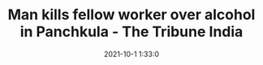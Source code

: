 ---
"title": "Man kills fellow worker over alcohol in Panchkula - The Tribune India"
"date": "2021-10-1 1:33:0"
"feed_name": "GOOGLENEWSINDUSTRIAL"
"feed_website": "https://news.google.com/search?q=industrial%2Bincident&hl=en-US&gl=US&ceid=US:en"
"feed_rss": "https://news.google.com/rss/search?q=industrial%2Bincident&hl=en-US&gl=US&ceid=US:en"
"link": "https://www.tribuneindia.com/news/chandigarh/man-kills-fellow-worker-over-alcohol-in-panchkula-318543"
"source": "{'href': 'https://www.tribuneindia.com', 'title': 'The Tribune India'}"
"file": "_posts/2021-1-1-d3bd7fde738d56265bdf2f56fb1a98e233e72e16.md"
"accident": "1"
"drilling": "1"
"dead": "1"
"injured": "0"
"arrested": "0"
"where": "unknown site"
"causes": "alcohol"
"place": "panchkula"
"place_uri": "http://en.wikipedia.org/wiki/Panchkula"
---